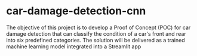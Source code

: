 # car-damage-detection-cnn
The objective of this project is to develop a Proof of Concept (POC) for car damage detection that can classify the condition of a car's front and rear into six predefined categories. The solution will be delivered as a trained machine learning model integrated into a Streamlit app
